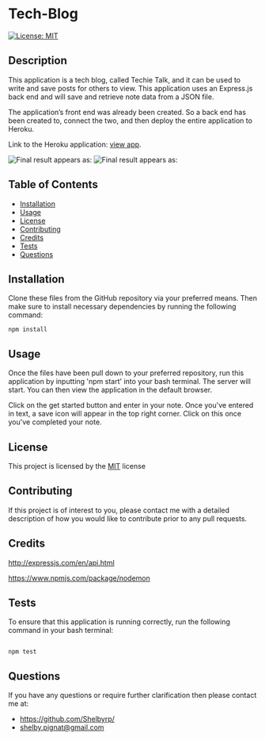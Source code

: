 # Tech-Blog

[![License: MIT](https://img.shields.io/badge/License-MIT-yellow.svg)](https://opensource.org/licenses/MIT)

## Description
This application is a tech blog, called Techie Talk, and it can be used to write and save posts for others to view. This application uses an Express.js back end and will save and retrieve note data from a JSON file.

The application’s front end was already been created. So a back end has been created to, connect the two, and then deploy the entire application to Heroku.

Link to the Heroku application: [view app](https://evening-citadel-18697.herokuapp.com/). 

![Final result appears as:](./public/assets/img/notetaker1.png)
![Final result appears as:](./public/assets/img/notetaker2.png)

## Table of Contents
- [Installation](#installation)
- [Usage](#usage)
- [License](#license)
- [Contributing](#contributing)
- [Credits](#credits)
- [Tests](#tests)
- [Questions](#questions)

## Installation 

Clone these files from the GitHub repository via your preferred means. Then make sure to install necessary dependencies by running the following command:
```
npm install

```

## Usage
Once the files have been pull down to your preferred repository, run this application by inputting 'npm start' into your bash terminal. The server will start. You can then view the application in the default browser.

Click on the get started button and enter in your note. Once you've entered in text, a save icon will appear in the top right corner. Click on this once you've completed your note.

## License
This project is licensed by the [MIT](https://opensource.org/licenses/MIT) license

## Contributing 
If this project is of interest to you, please contact me with a detailed description of how you would like to contribute prior to any pull requests.

## Credits

http://expressjs.com/en/api.html

https://www.npmjs.com/package/nodemon

## Tests 
To ensure that this application is running correctly, run the following command in your bash terminal:

```

npm test

```

## Questions
If you have any questions or require further clarification then please contact me at:
- https://github.com/Shelbyrp/
- shelby.pignat@gmail.com